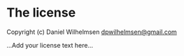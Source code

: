 # The license

Copyright (c) Daniel Wilhelmsen <dpwilhelmsen@gmail.com>

...Add your license text here...